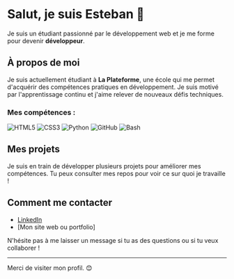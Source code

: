 # Salut, je suis Esteban 👋

Je suis un étudiant passionné par le développement web et je me forme pour devenir **développeur**.

## À propos de moi

Je suis actuellement étudiant à **La Plateforme**, une école qui me permet d'acquérir des compétences pratiques en développement. Je suis motivé par l'apprentissage continu et j'aime relever de nouveaux défis techniques.

### Mes compétences :
   ![HTML5](https://img.shields.io/badge/HTML5-%23E34F26?style=for-the-badge&logo=html5&logoColor=white)
   ![CSS3](https://img.shields.io/badge/CSS3-%231572B6?style=for-the-badge&logo=css3&logoColor=white)
   ![Python](https://img.shields.io/badge/Python-%233776AB?style=for-the-badge&logo=python&logoColor=white)
   ![GitHub](https://img.shields.io/badge/GitHub-%23121011?style=for-the-badge&logo=github&logoColor=white)
   ![Bash](https://img.shields.io/badge/Bash-%23121011?style=for-the-badge&logo=gnubash&logoColor=white)

## Mes projets

Je suis en train de développer plusieurs projets pour améliorer mes compétences. Tu peux consulter mes repos pour voir ce sur quoi je travaille !

## Comment me contacter

- [LinkedIn](https://www.linkedin.com/in/esteban)
- [Mon site web ou portfolio]

N'hésite pas à me laisser un message si tu as des questions ou si tu veux collaborer !

---

Merci de visiter mon profil. 😊
